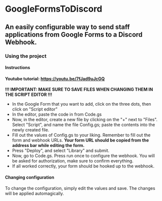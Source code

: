 # GoogleFormsToDiscord
## An easily configurable way to send staff applications from Google Forms to a Discord Webhook.

### Using the project
#### Instructions
#### Youtube tutorial: https://youtu.be/7fJad9uJcGQ
**!!! IMPORTANT: MAKE SURE TO SAVE FILES WHEN CHANGING THEM IN THE SCRIPT EDITOR !!!**
- In the Google Form that you want to add, click on the three dots, then click on "Script editor"
- In the editor, paste the code in from Code.gs
- Now, in the editor, create a new file by clicking on the "+" next to "Files". Select "Script", and name the file Config.gs; paste the contents into the newly created file.
- Fill out the values of Config.gs to your liking. Remember to fill out the form and webhook URLs.
**Your form URL should be copied from the address bar while editing the form.**
- Press "Deploy", and select "Library" and submit.
- Now, go to Code.gs. Press run once to configure the webhook. You will be asked for authorization, make sure to confirm everything.
- If all worked correctly, your form should be hooked up to the webhook.
#### Changing configuration
To change the configuration, simply edit the values and save. The changes will be applied automagically.
